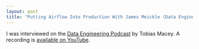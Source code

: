 ```yaml
---
layout: post
title: "Putting Airflow Into Production With James Meickle (Data Engineering Podcast)"
---
```


I was interviewed on the [Data Engineering Podcast](https://www.dataengineeringpodcast.com/airflow-in-production-with-james-meickle-episode-43/) by Tobias Macey. A recording is [available on YouTube](https://www.youtube.com/watch?v=EBQ30KUmI54).